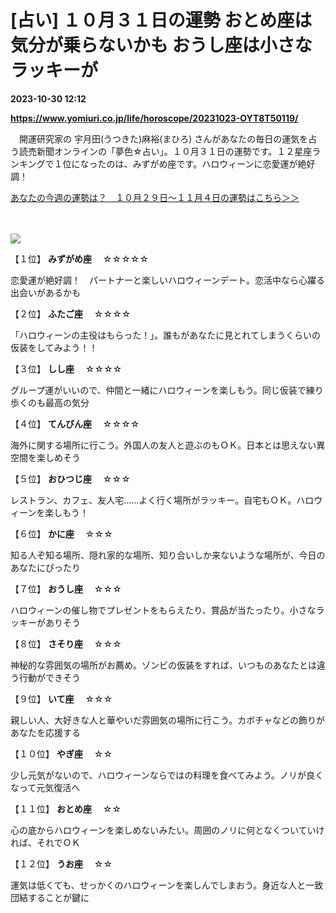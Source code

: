 # [占い] １０月３１日の運勢 おとめ座は気分が乗らないかも おうし座は小さなラッキーが

**2023-10-30 12:12**

**https://www.yomiuri.co.jp/life/horoscope/20231023-OYT8T50119/**

　開運研究家の 宇月田(うつきた)麻裕(まひろ) さんがあなたの毎日の運気を占う読売新聞オンラインの「夢色☆占い」。１０月３１日の運勢です。１２星座ランキングで１位になったのは、みずがめ座です。ハロウィーンに恋愛運が絶好調！

[あなたの今週の運勢は？　１０月２９日～１１月４日の運勢はこちら＞＞](https://www.yomiuri.co.jp/life/horoscope/20231025-OYT8T50038/)

　

![](https://www.yomiuri.co.jp/media/2023/10/20231023-OYT8I50067-1.jpg)

【１位】 **みずがめ座** 　☆☆☆☆☆

恋愛運が絶好調！　パートナーと楽しいハロウィーンデート。恋活中なら心躍る出会いがあるかも

【２位】 **ふたご座** 　☆☆☆☆

「ハロウィーンの主役はもらった！」。誰もがあなたに見とれてしまうくらいの仮装をしてみよう！！

【３位】 **しし座** 　☆☆☆☆

グループ運がいいので、仲間と一緒にハロウィーンを楽しもう。同じ仮装で練り歩くのも最高の気分

【４位】 **てんびん座** 　☆☆☆☆

海外に関する場所に行こう。外国人の友人と遊ぶのもＯＫ。日本とは思えない異空間を楽しめそう

【５位】 **おひつじ座** 　☆☆☆

レストラン、カフェ、友人宅……よく行く場所がラッキー。自宅もＯＫ。ハロウィーンを楽しもう！

【６位】 **かに座** 　☆☆☆

知る人ぞ知る場所、隠れ家的な場所、知り合いしか来ないような場所が、今日のあなたにぴったり

【７位】 **おうし座** 　☆☆☆

ハロウィーンの催し物でプレゼントをもらえたり、賞品が当たったり。小さなラッキーがありそう

【８位】 **さそり座** 　☆☆☆

神秘的な雰囲気の場所がお薦め。ゾンビの仮装をすれば、いつものあなたとは違う行動ができそう

【９位】 **いて座** 　☆☆☆

親しい人、大好きな人と華やいだ雰囲気の場所に行こう。カボチャなどの飾りがあなたを応援する

【１０位】 **やぎ座** 　☆☆

少し元気がないので、ハロウィーンならではの料理を食べてみよう。ノリが良くなって元気復活へ

【１１位】 **おとめ座** 　☆☆

心の底からハロウィーンを楽しめないみたい。周囲のノリに何となくついていければ、それでＯＫ

【１２位】 **うお座** 　☆☆

運気は低くても、せっかくのハロウィーンを楽しんでしまおう。身近な人と一致団結することが鍵に